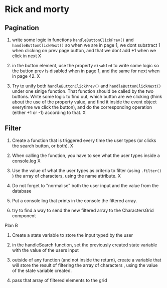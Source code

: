 # Rick and morty

## Pagination 

1. write some logic in functions `handleButtonClickPrev()` and `handleButtonClickNext()`  so when we are in page 1, we dont substract 1 when clicking on prev page button, and that we dont add +1 when we click in next 
X

2. in the button element, use the property `disabled` to write some logic so the button prev is disabled when in page 1, and the same for next when in page 42.
X

3. Try to unify both `handleButtonClickPrev()` and `handleButtonClickNext()` under one sinlge function. That function should be called by the two buttons. Write some logic to find out, which button are we clicking (think about the use of the property value, and find it inside the event object everytime we click the button), and do the corresponding operation (either +1 or -1) according to that.
X
## Filter

1. Create a function that is triggered every time the user types (or clicks the search button, or both).
X
2. When calling the function, you have to see what the user types inside a console.log 
X
3. Use the value of what the user types as criteria to filter (using `.filter()` ) the array of characters, using the name attribute.
X
4. Do not forget to "normalise" both the user input and the value from the database

5. Put a console log that prints in the console the filtered array.

6. try to find a way to send the new filtered array to the CharactersGrid component

Plan B

1. Create a state variable to store the input typed by the user

2. in the handleSearch function, set the previously created state variable with the value of the users input

3. outside of any function (and not inside the return), create a variable that will store the result of filtering the array of characters , using the value of the state variable created.

4. pass that array of filtered elements to the grid